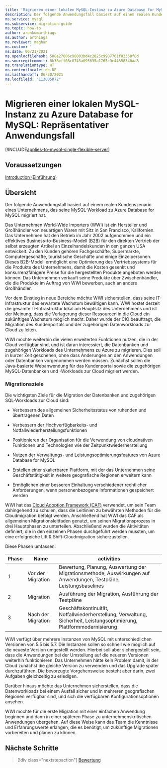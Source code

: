 ```yaml
---
title: 'Migrieren einer lokalen MySQL-Instanz zu Azure Database for MySQL: Repräsentativer Anwendungsfall'
description: Der folgende Anwendungsfall basiert auf einem realen Kundenszenario eines Unternehmens, das seine MySQL-Workload zu Azure Database for MySQL migriert hat.
ms.service: mysql
ms.subservice: migration-guide
ms.topic: how-to
author: arunkumarthiags
ms.author: arthiaga
ms.reviewer: maghan
ms.custom: ''
ms.date: 06/21/2021
ms.openlocfilehash: 508e27006c96003bd4c2825c9987761f83358f0d
ms.sourcegitcommit: 8b38eff08c8743a095635a1765c9c44358340aa8
ms.translationtype: HT
ms.contentlocale: de-DE
ms.lasthandoff: 06/30/2021
ms.locfileid: "113085072"
---
```

# <a name="migrate-mysql-on-premises-to-azure-database-for-mysql-representative-use-case"></a>Migrieren einer lokalen MySQL-Instanz zu Azure Database for MySQL: Repräsentativer Anwendungsfall

[!INCLUDE[applies-to-mysql-single-flexible-server](../../includes/applies-to-mysql-single-flexible-server.md)]

## <a name="prerequisites"></a>Voraussetzungen

[Introduction (Einführung)](01-mysql-migration-guide-intro.md)
## <a name="overview"></a>Übersicht

Der folgende Anwendungsfall basiert auf einem realen Kundenszenario eines Unternehmens, das seine MySQL-Workload zu Azure Database for MySQL migriert hat.

Das Unternehmen World-Wide Importers (WWI) ist ein Hersteller und Großhändler von neuartigen Waren mit Sitz in San Francisco, Kalifornien. Das Unternehmen hat den Betrieb im Jahr 2002 aufgenommen und ein effektives Business-to-Business-Modell (B2B) für den direkten Vertrieb der selbst erzeugten Artikel an Einzelhandelskunden in den ganzen USA entwickelt. Zu den Kunden gehören Fachgeschäfte, Supermärkte, Computergeschäfte, touristische Geschäfte und einige Einzelpersonen. Dieses B2B-Modell ermöglicht eine Optimierung des Vertriebssystems für die Produkte des Unternehmens, damit die Kosten gesenkt und konkurrenzfähigere Preise für die hergestellten Produkte angeboten werden können. Das Unternehmen verkauft seine Produkte über Zwischenhändler, die die Produkte im Auftrag von WWI bewerben, auch an andere Großhändler.

Vor dem Einstieg in neue Bereiche möchte WWI sicherstellen, dass seine IT-Infrastruktur das erwartete Wachstum bewältigen kann. WWI hostet derzeit die gesamte IT-Infrastruktur lokal am Hauptsitz des Unternehmens und ist der Meinung, dass die Verlagerung dieser Ressourcen in die Cloud ein zukünftiges Wachstum möglich macht. Daher wurde der CIO beauftragt, die Migration des Kundenportals und der zugehörigen Datenworkloads zur Cloud zu leiten.

WWI möchte weiterhin die vielen erweiterten Funktionen nutzen, die in der Cloud verfügbar sind, und ist daran interessiert, die Datenbanken und zugehörigen Workloads des Unternehmens zu Azure zu migrieren. Dies soll in kurzer Zeit geschehen, ohne dass Änderungen an den Anwendungen oder Datenbanken vorgenommen werden müssen. Zunächst sollen die Java-basierte Webanwendung für das Kundenportal sowie die zugehörigen MySQL-Datenbanken und -Workloads zur Cloud migriert werden.

### <a name="migration-goals"></a>Migrationsziele

Die wichtigsten Ziele für die Migration der Datenbanken und zugehörigen SQL-Workloads zur Cloud sind:

  - Verbessern des allgemeinen Sicherheitsstatus von ruhenden und übertragenen Daten

  - Verbessern der Hochverfügbarkeits- und Notfallwiederherstellungsfunktionen

  - Positionieren der Organisation für die Verwendung von cloudnativen Funktionen und Technologien wie der Zeitpunktwiederherstellung

  - Nutzen der Verwaltungs- und Leistungsoptimierungsfeatures von Azure Database for MySQL

  - Erstellen einer skalierbaren Plattform, mit der das Unternehmen seine Geschäftstätigkeit in weitere geografische Regionen erweitern kann

  - Ermöglichen einer besseren Einhaltung verschiedener rechtlicher Anforderungen, wenn personenbezogene Informationen gespeichert werden

WWI hat das [Cloud Adoption Framework (CAF)](/azure/cloud-adoption-framework/) verwendet, um sein Team dahingehend zu schulen, dass die Leitlinien zu bewährten Methoden für die Cloudmigration befolgt werden. Anschließend hat WWI das CAF als allgemeinen Migrationsleitfaden genutzt, um seinen Migrationsprozess in drei Hauptphasen zu unterteilen. Abschließend wurden die Aktivitäten definiert, die in den einzelnen Phasen durchgeführt werden mussten, um eine erfolgreiche Lift & Shift-Cloudmigration sicherzustellen.

Diese Phasen umfassen:

| Phase | Name | activities |
|-------|------|------------|
| 1 | Vor der Migration | Bewertung, Planung, Auswertung der Migrationsmethode, Auswirkungen auf Anwendungen, Testpläne, Leistungsbaselines |
| 2 | Migration     | Ausführung der Migration, Ausführung der Testpläne                                                                          |
| 3 | Nach der Migration| Geschäftskontinuität, Notfallwiederherstellung, Verwaltung, Sicherheit, Leistungsoptimierung, Plattformmodernisierung |

WWI verfügt über mehrere Instanzen von MySQL mit unterschiedlichen Versionen von 5.5 bis 5.7. Die Instanzen sollen so schnell wie möglich auf die neueste Version umgestellt werden. Hierbei soll aber sichergestellt sein, dass die Anwendungen bei der Umstellung auf die neueren Versionen weiterhin funktionieren. Das Unternehmen hätte kein Problem damit, in der Cloud zunächst die gleiche Version zu verwenden und das Upgrade später durchzuführen. Die bevorzugte Vorgehensweise besteht aber darin, zwei Aufgaben gleichzeitig zu erledigen.

Darüber hinaus möchte das Unternehmen sicherstellen, dass die Datenworkloads bei einem Ausfall sicher und in mehreren geografischen Regionen verfügbar sind, und sich die verfügbaren Konfigurationsoptionen ansehen.

WWI möchte für die erste Migration mit einer einfachen Anwendung beginnen und dann in einer späteren Phase zu unternehmenskritischen Anwendungen übergehen. Auf diese Weise kann das Team die Kenntnisse und Erfahrungswerte erlangen, die es benötigt, um zukünftige Migrationen vorbereiten und planen zu können.  

## <a name="next-steps"></a>Nächste Schritte

> [!div class="nextstepaction"]
> [Bewertung](./03-assessment.md)
